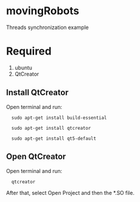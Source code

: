 # movingRobots
Threads synchronization example

# Required
1. ubuntu
2. QtCreator

##  Install QtCreator
Open terminal and run:
```
  sudo apt-get install build-essential

  sudo apt-get install qtcreator

  sudo apt-get install qt5-default
```
## Open QtCreator

  Open terminal and run:
  ```
    qtcreator
  ```
  
After that, select Open Project and then the *.SO file.
  


